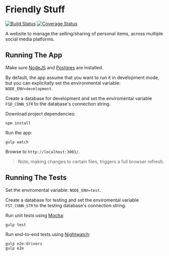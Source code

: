 # Friendly Stuff 

[![Build Status](https://travis-ci.org/robinsoncol/friendly-stuff.svg?branch=master)](https://travis-ci.org/robinsoncol/friendly-stuff) [![Coverage Status](https://coveralls.io/repos/github/robinsoncol/friendly-stuff/badge.svg)](https://coveralls.io/github/robinsoncol/friendly-stuff)

A website to manage the selling/sharing of personal items, across multiple social media platforms.

## Running The App

Make sure [NodeJS](https://nodejs.org/en/) and [Postgres](https://www.postgresql.org/) are installed.

By default, the app assume that you want to run it in development mode, but you can explicitally set the environmental variable: `NODE_ENV=development`.

Create a database for development and set the enviromental variable `FSD_CONN_STR` to the database's connection string.

Download project dependencies:

  ```ssh
  npm install
  ```

Run the app:

  ```ssh
  gulp watch
  ```

Browse to `http://localhost:3001/`.
> Note, making changes to certain files, triggers a full browser refresh.

## Running The Tests

Set the enviromental variable: `NODE_ENV=test`.

Create a database for testing and set the enviromental variable `FST_CONN_STR` to the testing database's connection string.

Run unit tests using [Mocha](https://mochajs.org/):

  ```ssh
  gulp test
  ```

Run end-to-end tests using [Nightwatch](http://nightwatchjs.org/):

  ```ssh
  gulp e2e:drivers
  gulp e2e
  ```
